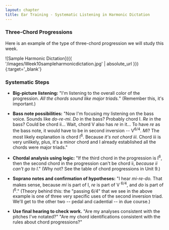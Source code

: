```yaml
---
layout: chapter
title: Ear Training - Systematic Listening in Harmonic Dictation
---
```


### Three-Chord Progressions
Here is an example of the type of three-chord progression we will study this week.

![Sample Harmonic Dictation]({{ '/images/Week10sampleharmonicdictation.jpg' | absolute_url }}){:target='_blank'}

### Systematic Steps

- **Big-picture listening:** "I'm listening to the overall color of the progression. *All the chords sound like major triads.*" (Remember this, it's important.)

- **Bass note possibilities:** "Now I'm focusing my listening on the bass voice. Sounds like *do-re-mi*. *Do* in the bass? Probably chord I. *Re* in the bass? Could be chord ii... Wait, chord V also has *re* in it... To have *re* as the bass note, it would have to be in second inversion -- V<sup>6/4</sup>. *Mi*? The most likely explanation is chord I<sup>6</sup>. Because *it's not chord iii.* Chord iii is very unlikely, plus, it's a minor chord and I already established all the chords were major triads."

- **Chordal analysis using logic:** "If the third chord in the progression is I<sup>6</sup>, then the second chord in the progression can't be chord ii, *because ii can't go to I*." (Why not? See the table of chord progressions in Unit 9.)

- **Soprano notes and confirmation of hypotheses:** "I hear *mi-re-do.* That makes sense, because *mi* is part of I, *re* is part of V <sup>6/4</sup>, and *do* is part of I<sup>6</sup>." (Theory behind this: the "passing 6/4" that we see in the above example is one of three very specific uses of the second inversion triad. We'll get to the other two -- pedal and cadential -- in due course.)

- **Use final hearing to check work.** "Are my analyses consistent with the pitches I've notated?" "Are my chord identifications consistent with the rules about chord progressions?"